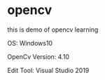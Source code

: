 # opencv
this is demo of opencv learning

OS: Windows10

OpenCv Version: 4.10

Edit Tool: Visual Studio 2019


